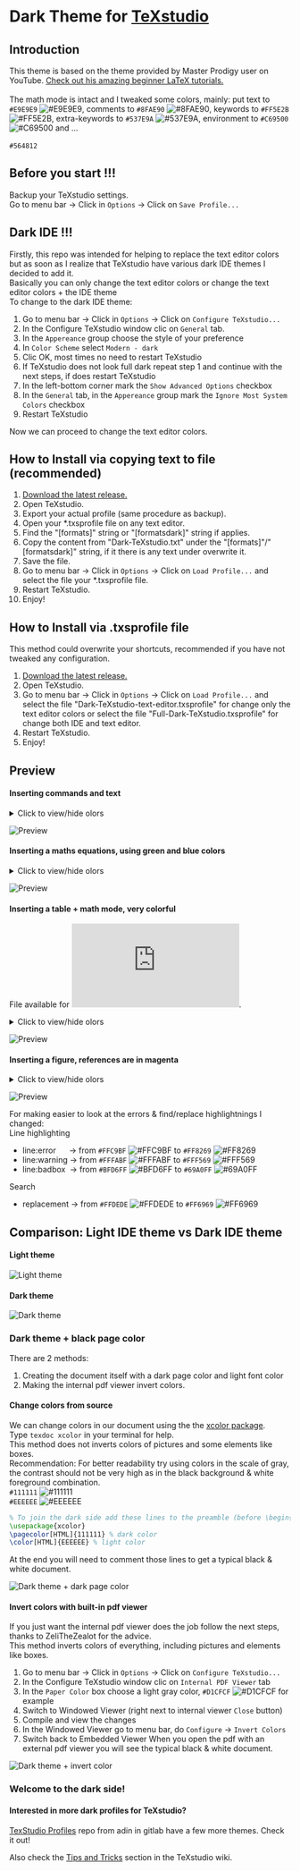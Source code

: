 # Dark Theme for [TeXstudio](https://texstudio.org/)

## Introduction
This theme is based on the theme provided by Master Prodigy user on YouTube. [Check out his amazing beginner LaTeX tutorials.](https://www.youtube.com/watch?v=TWRP_94eock&list=PLknjcpwMhvSgauKyhScPiQGW9H4V0EKj5)<br/><br/>
The math mode is intact and I tweaked some colors, mainly: put text to `#E9E9E9` ![#E9E9E9](https://placehold.co/15x15/E9E9E9/E9E9E9.png), comments to  `#8FAE90` ![#8FAE90](https://placehold.co/15x15/8FAE90/8FAE90.png), keywords to `#FF5E2B` ![#FF5E2B](https://placehold.co/15x15/FF5E2B/FF5E2B.png), extra-keywords to `#537E9A` ![#537E9A](https://placehold.co/15x15/537E9A/537E9A.png), environment to `#C69500` ![#C69500](https://placehold.co/15x15/C69500/C69500.png) and ...<br/><br/>
`#564812`
## Before you start !!! 
Backup your TeXstudio settings.  
Go to menu bar -> Click in `Options`  -> Click on `Save Profile...`


## Dark IDE !!! 
Firstly, this repo was intended for helping to replace the text editor colors but as soon as I realize that TeXstudio have various dark IDE themes I decided to add it.<br/>
Basically you can only change the text editor colors or change the text editor colors + the IDE theme<br/>
To change to the dark IDE theme:
1. Go to menu bar -> Click in `Options`  -> Click on `Configure TeXstudio...`
2. In the Configure TeXstudio window clic on `General` tab.
3. In the `Appereance` group choose the style of your preference
4. In `Color Scheme` select `Modern - dark`
5. Clic OK, most times no need to restart TeXstudio
6. If TeXstudio does not look full dark repeat step 1 and continue with the next steps, if does restart TeXstudio
7. In the left-bottom corner mark the `Show Advanced Options` checkbox
8. In the `General` tab, in the `Appereance` group mark the `Ignore Most System Colors` checkbox
9. Restart TeXstudio

Now we can proceed to change the text editor colors.


## How to Install via copying text to file (recommended)

1. [Download the latest release.](https://github.com/hasecilu/Dark-TeXstudio/archive/master.zip)
2. Open TeXstudio.
3. Export your actual profile (same procedure as backup).
4. Open your *.txsprofile file on any text editor.
5. Find the "[formats]" string or "[formatsdark]" string if applies.
6. Copy the content from "Dark-TeXstudio.txt" under the "[formats]"/"[formatsdark]" string, if it there is any text under overwrite it.
7. Save the file.
8. Go to menu bar -> Click in `Options`  -> Click on `Load Profile...` and select the file your *.txsprofile file.
9. Restart TeXstudio.
10. Enjoy!

## How to Install via .txsprofile file

This method could overwrite your shortcuts, recommended if you have not tweaked any configuration.

1. [Download the latest release.](https://github.com/hasecilu/Dark-TeXstudio/archive/master.zip)
2. Open TeXstudio.
3. Go to menu bar -> Click in `Options`  -> Click on `Load Profile...` and select the file "Dark-TeXstudio-text-editor.txsprofile" for change only the text editor colors or select the file "Full-Dark-TeXstudio.txsprofile" for change both IDE and text editor.
4. Restart TeXstudio.
5. Enjoy!

## Preview

#### Inserting commands and text
<details>
<summary>Click to view/hide olors</summary>

- background `#131313` ![#131313](https://placehold.co/15x15/131313/131313.png)<br/>
- keyword `#FF5E2B` ![#FF5E2B](https://placehold.co/15x15/FF5E2B/FF5E2B.png)<br/>
- structure `#00AAFF` ![#00AAFF](https://placehold.co/15x15/00AAFF/00AAFF.png)<br/>
- comment `#8FAE90` ![#8FAE90](https://placehold.co/15x15/8FAE90/8FAE90.png)<br/>
- text `#E9E9E9` ![#E9E9E9](https://placehold.co/15x15/E9E9E9/E9E9E9.png)<br/>

</details>

![Preview](https://raw.github.com/hasecilu/Dark-TeXstudio/master/images/v1.1/Keywords_and_text.png)

#### Inserting a maths equations, using green and blue colors
<details>
<summary>Click to view/hide olors</summary>
  
- background `#131313` ![#131313](https://placehold.co/15x15/131313/131313.png)<br/>
- keyword `#FF5E2B` ![#FF5E2B](https://placehold.co/15x15/FF5E2B/FF5E2B.png)<br/>
- extra-keyword `#537E9A` ![#537E9A](https://placehold.co/15x15/537E9A/537E9A.png)<br/>
- environment `#C69500` ![#C69500](https://placehold.co/15x15/C69500/C69500.png)<br/>
- structure `#00AAFF` ![#00AAFF](https://placehold.co/15x15/00AAFF/00AAFF.png)<br/>
- comment `#8FAE90` ![#8FAE90](https://placehold.co/15x15/8FAE90/8FAE90.png)<br/>
- math-delimiter `#399900` ![#399900](https://placehold.co/15x15/399900/399900.png)<br/>
- math-keyword `#268BD2` ![#268BD2](https://placehold.co/15x15/268BD2/268BD2.png)<br/>
- number `#33C7BB` ![#33C7BB](https://placehold.co/15x15/33C7BB/33C7BB.png)<br/>
- align-ampersand `#DC322F` ![#DC322F](https://placehold.co/15x15/DC322F/DC322F.png)<br/>
- text `#E9E9E9` ![#E9E9E9](https://placehold.co/15x15/E9E9E9/E9E9E9.png)<br/>
</details>

![Preview](https://raw.github.com/hasecilu/Dark-TeXstudio/master/images/v1.1/Math_mode.png)

#### Inserting a table + math mode, very colorful
File available for ![download](https://github.com/hasecilu/Dark-TeXstudio/blob/master/Greek_letters.tex). <br/>
<details>
<summary>Click to view/hide olors</summary>
  
- background `#131313` ![#131313](https://placehold.co/15x15/131313/131313.png)<br/>
- keyword `#FF5E2B` ![#FF5E2B](https://placehold.co/15x15/FF5E2B/FF5E2B.png)<br/>
- extra-keyword `#537E9A` ![#537E9A](https://placehold.co/15x15/537E9A/537E9A.png)<br/>
- environment `#C69500` ![#C69500](https://placehold.co/15x15/C69500/C69500.png)<br/>
- structure `#00AAFF` ![#00AAFF](https://placehold.co/15x15/00AAFF/00AAFF.png)<br/>
- comment `#8FAE90` ![#8FAE90](https://placehold.co/15x15/8FAE90/8FAE90.png)<br/>
- math-delimiter `#399900` ![#399900](https://placehold.co/15x15/399900/399900.png)<br/>
- math-keyword `#268BD2` ![#268BD2](https://placehold.co/15x15/268BD2/268BD2.png)<br/>
- number `#33C7BB` ![#33C7BB](https://placehold.co/15x15/33C7BB/33C7BB.png)<br/>
- align-ampersand `#DC322F` ![#DC322F](https://placehold.co/15x15/DC322F/DC322F.png)<br/>
- text `#E9E9E9` ![#E9E9E9](https://placehold.co/15x15/E9E9E9/E9E9E9.png)<br/>
</details>

![Preview](https://raw.github.com/hasecilu/Dark-TeXstudio/master/images/v1.1/Table.png)

#### Inserting a figure, references are in magenta
<details>
<summary>Click to view/hide olors</summary>
  
- background `#131313` ![#131313](https://placehold.co/15x15/131313/131313.png)<br/>
- keyword `#FF5E2B` ![#FF5E2B](https://placehold.co/15x15/FF5E2B/FF5E2B.png)<br/>
- extra-keyword `#537E9A` ![#537E9A](https://placehold.co/15x15/537E9A/537E9A.png)<br/>
- environment `#C69500` ![#C69500](https://placehold.co/15x15/C69500/C69500.png)<br/>
- structure `#00AAFF` ![#00AAFF](https://placehold.co/15x15/00AAFF/00AAFF.png)<br/>
- referencePresent `#D70170` ![#D70170](https://placehold.co/15x15/D70170/D70170.png)<br/>
- referenceMissing `#FF859E` ![#FF859E](https://placehold.co/15x15/FF859E/FF859E.png)<br/>
- referenceMultiple `#734967` ![#734967](https://placehold.co/15x15/734967/734967.png)<br/>
- text `#E9E9E9` ![#E9E9E9](https://placehold.co/15x15/E9E9E9/E9E9E9.png)<br/>
</details>

![Preview](https://raw.github.com/hasecilu/Dark-TeXstudio/master/images/v1.1/References.png)

For making easier to look at the errors & find/replace highlightnings I changed:<br/>
Line highlighting<br/>
- line:error   &nbsp;&nbsp;&nbsp;&nbsp;&nbsp;-> from `#FFC9BF` ![#FFC9BF](https://placehold.co/15x15/FFC9BF/FFC9BF.png) to `#FF8269` ![#FF8269](https://placehold.co/15x15/FF8269/FF8269.png)
- line:warning -> from `#FFFABF` ![#FFFABF](https://placehold.co/15x15/FFFABF/FFFABF.png) to `#FFF569` ![#FFF569](https://placehold.co/15x15/FFF569/FFF569.png)
- line:badbox  &nbsp;-> from `#BFD6FF` ![#BFD6FF](https://placehold.co/15x15/BFD6FF/BFD6FF.png) to `#69A0FF` ![#69A0FF](https://placehold.co/15x15/69A0FF/69A0FF.png)<br/>

Search<br/>
- replacement  -> from `#FFDEDE` ![#FFDEDE](https://placehold.co/15x15/FFDEDE/FFDEDE.png) to `#FF6969` ![#FF6969](https://placehold.co/15x15/FF6969/FF6969.png)<br/>

## Comparison: Light IDE theme vs Dark IDE theme

#### Light theme
![Light theme](https://raw.github.com/hasecilu/Dark-TeXstudio/master/images/Light.png)
#### Dark theme
![Dark theme](https://raw.github.com/hasecilu/Dark-TeXstudio/master/images/Dark.png)

### Dark theme + black page color
There are 2 methods: 
1. Creating the document itself with a dark page color and light font color
2. Making the internal pdf viewer invert colors.
#### Change colors from source
We can change colors in our document using the the [xcolor package](https://www.ctan.org/pkg/xcolor).<br/>
Type `texdoc xcolor` in your terminal for help.<br/>
This method does not inverts colors of pictures and some elements like boxes.<br/>
Recommendation: For better readability try using colors in the scale of gray, the contrast should not be very high as in the black background & white foreground combination.<br/>
`#111111` ![#111111](https://placehold.co/15x15/111111/111111.png)<br/>
`#EEEEEE` ![#EEEEEE](https://placehold.co/15x15/EEEEEE/EEEEEE.png)<br/>
```latex
% To join the dark side add these lines to the preamble (before \begin{document})
\usepackage{xcolor}
\pagecolor[HTML]{111111} % dark color
\color[HTML]{EEEEEE} % light color
```
At the end you will need to comment those lines to get a typical black & white document.

![Dark theme + dark page color](https://raw.github.com/hasecilu/Dark-TeXstudio/master/images/Full_Dark2.png)

#### Invert colors with built-in pdf viewer
<!--- Recommendation by ZeliTheZealot --->
If you just want the internal pdf viewer does the job follow the next steps, thanks to ZeliTheZealot for the advice.<br/>
This method inverts colors of everything, including pictures and elements like boxes.
1. Go to menu bar -> Click in `Options`  -> Click on `Configure TeXstudio...`
2. In the Configure TeXstudio window clic on `Internal PDF Viewer` tab
3. In the `Paper Color` box choose a light gray color, `#D1CFCF` ![#D1CFCF](https://placehold.co/15x15/D1CFCF/D1CFCF.png) for example
4. Switch to Windowed Viewer (right next to internal viewer `Close` button)
5. Compile and view the changes
6. In the Windowed Viewer go to menu bar, do `Configure` -> `Invert Colors`
7. Switch back to Embedded Viewer
When you open the pdf with an external pdf viewer you will see the typical black & white document.

![Dark theme + invert color](https://raw.github.com/hasecilu/Dark-TeXstudio/master/images/Full_Dark3.png)

### Welcome to the dark side!

#### Interested in more dark profiles for TeXstudio?

[TexStudio Profiles](https://gitlab.com/adin/texstudio-profiles) repo from adin in gitlab have a few more themes. Check it out!

Also check the [Tips and Tricks](https://github.com/texstudio-org/texstudio/wiki/Tips-And-Tricks#dark-mode) section in the TeXstudio wiki.
